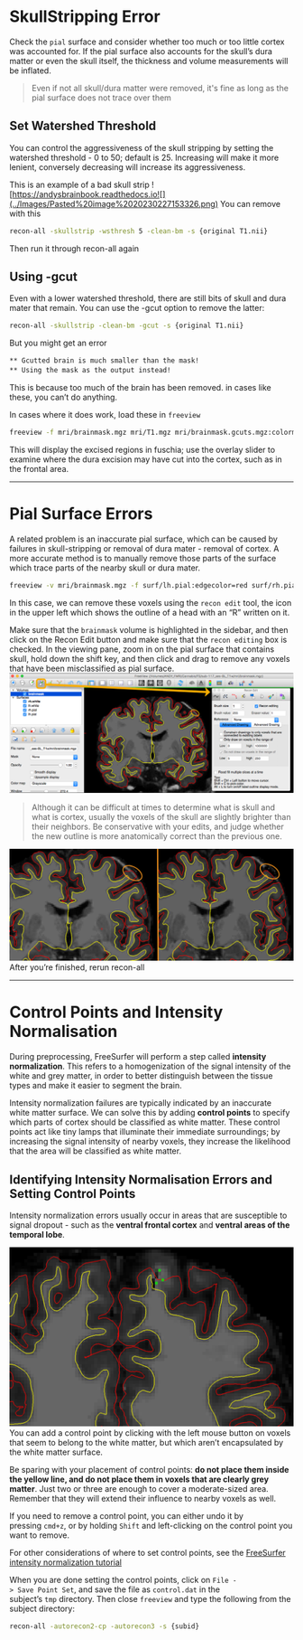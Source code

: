 # SkullStripping Error

Check the `pial` surface and consider whether too much or too little cortex was accounted for. If the pial surface also accounts for the skull’s dura matter or even the skull itself, the thickness and volume measurements will be inflated.

> Even if not all skull/dura matter were removed, it's fine as long as the pial surface does not trace over them

## Set Watershed Threshold

You can control the aggressiveness of the skull stripping by setting the watershed threshold - 0 to 50; default is 25. Increasing will make it more lenient, conversely decreasing will increase its aggressiveness.

This is an example of a bad skull strip
![https://andysbrainbook.readthedocs.io![](../Images/Pasted%20image%2020230227153326.png)
You can remove with this

```bash
recon-all -skullstrip -wsthresh 5 -clean-bm -s {original T1.nii}
```

Then run it through recon-all again

## Using -gcut

Even with a lower watershed threshold, there are still bits of skull and dura mater that remain. You can use the -gcut option to remove the latter:

```bash
recon-all -skullstrip -clean-bm -gcut -s {original T1.nii}
```

But you might get an error

```bash
** Gcutted brain is much smaller than the mask!
** Using the mask as the output instead!
```

This is because too much of the brain has been removed. in cases like these, you can’t do anything.

In cases where it does work, load these in `freeview`

```bash
freeview -f mri/brainmask.mgz mri/T1.mgz mri/brainmask.gcuts.mgz:colormap=LUT
```

This will display the excised regions in fuschia; use the overlay slider to examine where the dura excision may have cut into the cortex, such as in the frontal area.

---

# Pial Surface Errors

A related problem is an inaccurate pial surface, which can be caused by failures in skull-stripping or removal of dura mater - removal of cortex. A more accurate method is to manually remove those parts of the surface which trace parts of the nearby skull or dura mater.

```bash
freeview -v mri/brainmask.mgz -f surf/lh.pial:edgecolor=red surf/rh.pial:edgecolor=red surf/lh.white:edgecolor=yellow surf/rh.white:edgecolor=yellow
```

In this case, we can remove these voxels using the `recon edit` tool, the icon in the upper left which shows the outline of a head with an “R” written on it.

Make sure that the `brainmask` volume is highlighted in the sidebar, and then click on the Recon Edit button and make sure that the `recon editing` box is checked. In the viewing pane, zoom in on the pial surface that contains skull, hold down the shift key, and then click and drag to remove any voxels that have been misclassified as pial surface.
![](../Images/Pasted%20image%2020230227153343.png)

> Although it can be difficult at times to determine what is skull and what is cortex, usually the voxels of the skull are slightly brighter than their neighbors. Be conservative with your edits, and judge whether the new outline is more anatomically correct than the previous one.

![](../Images/Pasted%20image%2020230227153422.png)
After you’re finished, rerun recon-all

---

# Control Points and Intensity Normalisation

During preprocessing, FreeSurfer will perform a step called **intensity normalization**. This refers to a homogenization of the signal intensity of the white and grey matter, in order to better distinguish between the tissue types and make it easier to segment the brain.

Intensity normalization failures are typically indicated by an inaccurate white matter surface. We can solve this by adding **control points** to specify which parts of cortex should be classified as white matter. These control points act like tiny lamps that illuminate their immediate surroundings; by increasing the signal intensity of nearby voxels, they increase the likelihood that the area will be classified as white matter.

## Identifying Intensity Normalisation Errors and Setting Control Points

Intensity normalization errors usually occur in areas that are susceptible to signal dropout - such as the **ventral frontal cortex** and **ventral areas of the temporal lobe**.

![](../Images/Pasted%20image%2020230227153438.png)
You can add a control point by clicking with the left mouse button on voxels that seem to belong to the white matter, but which aren’t encapsulated by the white matter surface.

Be sparing with your placement of control points: **do not place them inside the yellow line, and do not place them in voxels that are clearly grey matter**. Just two or three are enough to cover a moderate-sized area. Remember that they will extend their influence to nearby voxels as well.

If you need to remove a control point, you can either undo it by pressing `cmd+z`, or by holding `Shift` and left-clicking on the control point you want to remove.

For other considerations of where to set control points, see the [FreeSurfer intensity normalization tutorial](https://surfer.nmr.mgh.harvard.edu/fswiki/FsTutorial/ControlPointsV6.0)

When you are done setting the control points, click on `File -> Save Point Set`, and save the file as `control.dat` in the subject’s `tmp` directory. Then close `freeview` and type the following from the subject directory:

```bash
recon-all -autorecon2-cp -autorecon3 -s {subid}
```
